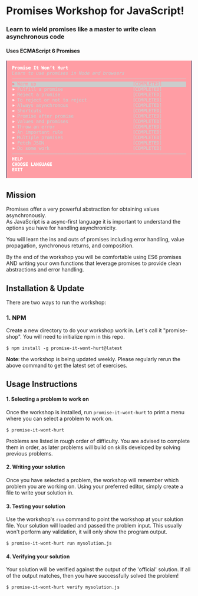 # Promises Workshop for JavaScript!

### Learn to wield promises like a master to write clean asynchronous code

#### Uses ECMAScript 6 Promises

 

![Promise it won't hurt](promise-it-wont-hurt.png)

## Mission

Promises offer a very powerful abstraction for obtaining values asynchronously.  
As JavaScript is a async-first language it is important to understand the options
you have for handling asynchronicity.

You will learn the ins and outs of promises including error handling, value propagation,
synchronous returns, and composition.

By the end of the workshop you will be comfortable using ES6 promises
AND writing your own functions that leverage promises to provide clean abstractions
and error handling.

## Installation & Update

There are two ways to run the workshop:

### 1. NPM

Create a new directory to do your workshop work in. Let's call it "promise-shop".
You will need to initialize npm in this repo.

```
$ npm install -g promise-it-wont-hurt@latest
```

**Note**: the workshop is being updated weekly.
Please regularly rerun the above command to get the latest set of exercises.

## Usage Instructions

#### 1. Selecting a problem to work on

Once the workshop is installed, run `promise-it-wont-hurt` to print a menu
where you can select a problem to work on.

```
$ promise-it-wont-hurt
```

Problems are listed in rough order of difficulty. You are advised to complete them in order, as later problems
will build on skills developed by solving previous problems.

#### 2. Writing your solution

Once you have selected a problem, the workshop will remember which problem you are working on.
Using your preferred editor, simply create a file to write your solution in.

#### 3. Testing your solution

Use the workshop's `run` command to point the workshop at your solution file. Your solution will loaded
and passed the problem input. This usually won't perform any validation, it will only show the program output.

```
$ promise-it-wont-hurt run mysolution.js
```

#### 4. Verifying your solution

Your solution will be verified against the output of the 'official' solution.
If all of the output matches, then you have successfully solved the problem!

```
$ promise-it-wont-hurt verify mysolution.js
```
